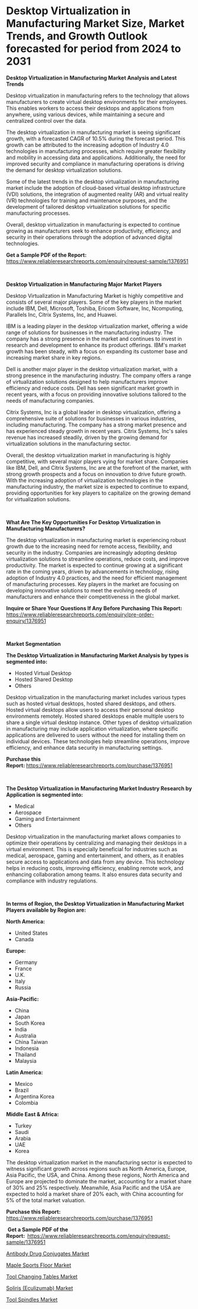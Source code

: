 <p><h1>Desktop Virtualization in Manufacturing Market Size, Market Trends, and Growth Outlook forecasted for period from 2024 to 2031</h1></p><p><strong>Desktop Virtualization in Manufacturing Market Analysis and Latest Trends</strong></p>
<p><p>Desktop virtualization in manufacturing refers to the technology that allows manufacturers to create virtual desktop environments for their employees. This enables workers to access their desktops and applications from anywhere, using various devices, while maintaining a secure and centralized control over the data.</p><p>The desktop virtualization in manufacturing market is seeing significant growth, with a forecasted CAGR of 10.5% during the forecast period. This growth can be attributed to the increasing adoption of Industry 4.0 technologies in manufacturing processes, which require greater flexibility and mobility in accessing data and applications. Additionally, the need for improved security and compliance in manufacturing operations is driving the demand for desktop virtualization solutions.</p><p>Some of the latest trends in the desktop virtualization in manufacturing market include the adoption of cloud-based virtual desktop infrastructure (VDI) solutions, the integration of augmented reality (AR) and virtual reality (VR) technologies for training and maintenance purposes, and the development of tailored desktop virtualization solutions for specific manufacturing processes.</p><p>Overall, desktop virtualization in manufacturing is expected to continue growing as manufacturers seek to enhance productivity, efficiency, and security in their operations through the adoption of advanced digital technologies.</p></p>
<p><strong>Get a Sample PDF of the Report:&nbsp;</strong> <a href="https://www.reliableresearchreports.com/enquiry/request-sample/1376951">https://www.reliableresearchreports.com/enquiry/request-sample/1376951</a></p>
<p>&nbsp;</p>
<p><strong>Desktop Virtualization in Manufacturing Major Market Players</strong></p>
<p><p>Desktop Virtualization in Manufacturing Market is highly competitive and consists of several major players. Some of the key players in the market include IBM, Dell, Microsoft, Toshiba, Ericom Software, Inc, Ncomputing, Parallels Inc, Citrix Systems, Inc, and Huawei.</p><p>IBM is a leading player in the desktop virtualization market, offering a wide range of solutions for businesses in the manufacturing industry. The company has a strong presence in the market and continues to invest in research and development to enhance its product offerings. IBM's market growth has been steady, with a focus on expanding its customer base and increasing market share in key regions.</p><p>Dell is another major player in the desktop virtualization market, with a strong presence in the manufacturing industry. The company offers a range of virtualization solutions designed to help manufacturers improve efficiency and reduce costs. Dell has seen significant market growth in recent years, with a focus on providing innovative solutions tailored to the needs of manufacturing companies.</p><p>Citrix Systems, Inc is a global leader in desktop virtualization, offering a comprehensive suite of solutions for businesses in various industries, including manufacturing. The company has a strong market presence and has experienced steady growth in recent years. Citrix Systems, Inc's sales revenue has increased steadily, driven by the growing demand for virtualization solutions in the manufacturing sector.</p><p>Overall, the desktop virtualization market in manufacturing is highly competitive, with several major players vying for market share. Companies like IBM, Dell, and Citrix Systems, Inc are at the forefront of the market, with strong growth prospects and a focus on innovation to drive future growth. With the increasing adoption of virtualization technologies in the manufacturing industry, the market size is expected to continue to expand, providing opportunities for key players to capitalize on the growing demand for virtualization solutions.</p></p>
<p>&nbsp;</p>
<p><strong>What Are The Key Opportunities For Desktop Virtualization in Manufacturing Manufacturers?</strong></p>
<p><p>The desktop virtualization in manufacturing market is experiencing robust growth due to the increasing need for remote access, flexibility, and security in the industry. Companies are increasingly adopting desktop virtualization solutions to streamline operations, reduce costs, and improve productivity. The market is expected to continue growing at a significant rate in the coming years, driven by advancements in technology, rising adoption of Industry 4.0 practices, and the need for efficient management of manufacturing processes. Key players in the market are focusing on developing innovative solutions to meet the evolving needs of manufacturers and enhance their competitiveness in the global market.</p></p>
<p><strong>Inquire or Share Your Questions If Any Before Purchasing This Report:</strong> <a href="https://www.reliableresearchreports.com/enquiry/pre-order-enquiry/1376951">https://www.reliableresearchreports.com/enquiry/pre-order-enquiry/1376951</a></p>
<p>&nbsp;</p>
<p><strong>Market Segmentation</strong></p>
<p><strong>The Desktop Virtualization in Manufacturing Market Analysis by types is segmented into:</strong></p>
<p><ul><li>Hosted Virtual Desktop</li><li>Hosted Shared Desktop</li><li>Others</li></ul></p>
<p><p>Desktop virtualization in the manufacturing market includes various types such as hosted virtual desktops, hosted shared desktops, and others. Hosted virtual desktops allow users to access their personal desktop environments remotely. Hosted shared desktops enable multiple users to share a single virtual desktop instance. Other types of desktop virtualization in manufacturing may include application virtualization, where specific applications are delivered to users without the need for installing them on individual devices. These technologies help streamline operations, improve efficiency, and enhance data security in manufacturing settings.</p></p>
<p><strong>Purchase this Report:&nbsp;</strong><a href="https://www.reliableresearchreports.com/purchase/1376951">https://www.reliableresearchreports.com/purchase/1376951</a></p>
<p>&nbsp;</p>
<p><strong>The Desktop Virtualization in Manufacturing Market Industry Research by Application is segmented into:</strong></p>
<p><ul><li>Medical</li><li>Aerospace</li><li>Gaming and Entertainment</li><li>Others</li></ul></p>
<p><p>Desktop virtualization in the manufacturing market allows companies to optimize their operations by centralizing and managing their desktops in a virtual environment. This is especially beneficial for industries such as medical, aerospace, gaming and entertainment, and others, as it enables secure access to applications and data from any device. This technology helps in reducing costs, improving efficiency, enabling remote work, and enhancing collaboration among teams. It also ensures data security and compliance with industry regulations.</p></p>
<p>&nbsp;</p>
<p><strong>In terms of Region, the Desktop Virtualization in Manufacturing Market Players available by Region are:</strong></p>
<p>
    <p> <strong> North America: </strong>
        <ul>
            <li>United States</li>
            <li>Canada</li>
        </ul>
        </p> 
    <p> <strong> Europe: </strong>
        <ul>
            <li>Germany</li>
            <li>France</li>
            <li>U.K.</li>
            <li>Italy</li>
            <li>Russia</li>
        </ul>
        </p> 
    <p> <strong> Asia-Pacific: </strong>
        <ul>
            <li>China</li>
            <li>Japan</li>
            <li>South Korea</li>
            <li>India</li>
            <li>Australia</li>
            <li>China Taiwan</li>
            <li>Indonesia</li>
            <li>Thailand</li>
            <li>Malaysia</li>
        </ul>
        </p> 
    <p> <strong> Latin America: </strong>
        <ul>
            <li>Mexico</li>
            <li>Brazil</li>
            <li>Argentina Korea</li>
            <li>Colombia</li>
        </ul>
        </p> 
    <p> <strong> Middle East & Africa: </strong>
        <ul>
            <li>Turkey</li>
            <li>Saudi</li>
            <li>Arabia</li>
            <li>UAE</li>
            <li>Korea</li>
        </ul>
    </p>
    </p>
<p><p>The desktop virtualization market in the manufacturing sector is expected to witness significant growth across regions such as North America, Europe, Asia Pacific, the USA, and China. Among these regions, North America and Europe are projected to dominate the market, accounting for a market share of 30% and 25% respectively. Meanwhile, Asia Pacific and the USA are expected to hold a market share of 20% each, with China accounting for 5% of the total market valuation.</p></p>
<p><strong>Purchase this Report: </strong><a href="https://www.reliableresearchreports.com/purchase/1376951">https://www.reliableresearchreports.com/purchase/1376951</a></p>
<p>&nbsp;<strong>Get a Sample PDF of the Report:&nbsp;&nbsp;</strong><a href="https://www.reliableresearchreports.com/enquiry/request-sample/1376951">https://www.reliableresearchreports.com/enquiry/request-sample/1376951</a></p>
<p><strong></strong></p>
<p><p><a href="https://gentle-editor-9db.notion.site/Antibody-Drug-Conjugates-Market-Size-Market-Share-and-Global-Market-Analysis-Report-2024-2031-4685c78d03544bccaa47d43019f95bac">Antibody Drug Conjugates Market</a></p><p><a href="https://view.publitas.com/reportprime-1/maple-sports-floor-market-size-reflecting-a-forecast-till-2031-market-by-type-by-application-and-by-geography/">Maple Sports Floor Market</a></p><p><a href="https://github.com/bentleemidoriestelle7o/Market-Research-Report-List-1/blob/main/tool-changing-tables-market.md">Tool Changing Tables Market</a></p><p><a href="https://military-diascia-e68.notion.site/Soliris-Eculizumab-Market-Research-Report-Provides-thorough-Industry-Overview-which-offers-an-In--24ccdaf71daf4ed9af64d09f20d2493b">Soliris (Eculizumab) Market</a></p><p><a href="https://github.com/guneycigdem35/Market-Research-Report-List-2/blob/main/tool-spindles-market.md">Tool Spindles Market</a></p></p>